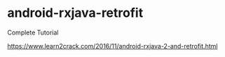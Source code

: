 # android-rxjava-retrofit

Complete Tutorial

https://www.learn2crack.com/2016/11/android-rxjava-2-and-retrofit.html
